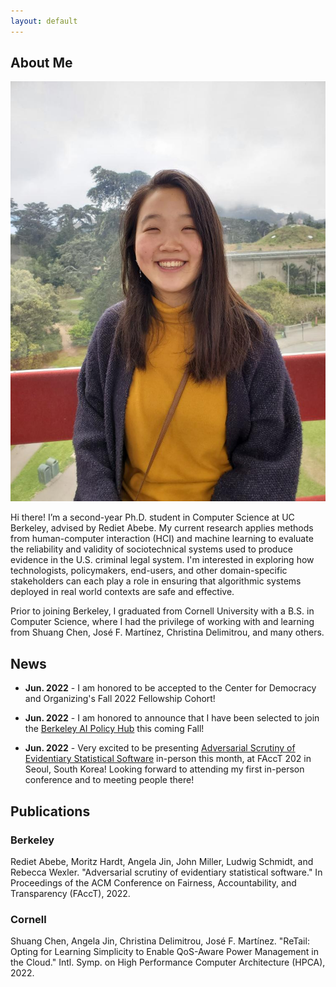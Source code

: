 ```yaml
---
layout: default
---
```


## About Me

<img class="profile-picture" src="angela-profile.jpg">

Hi there! I’m a second-year Ph.D. student in Computer Science at UC Berkeley, advised by Rediet Abebe. 
  My current research applies methods from human-computer interaction (HCI) and machine learning to evaluate
  the reliability and validity of sociotechnical systems used to produce evidence in the U.S. criminal legal system. 
  I'm interested in exploring how technologists, policymakers, end-users, and other domain-specific stakeholders can each play a role in ensuring that algorithmic systems deployed in real world contexts are safe and effective. 

Prior to joining Berkeley, I graduated from Cornell University with a B.S. in Computer Science, where I had the privilege of working with and learning from Shuang Chen, José F. Martínez, Christina Delimitrou, and many others.

## News
* **Jun. 2022** - I am honored to be accepted to the Center for Democracy and Organizing's Fall 2022 Fellowship Cohort!

* **Jun. 2022** - I am honored to announce that I have been selected to join the [Berkeley AI Policy Hub](https://cltc.berkeley.edu/aipolicyhub/) this coming Fall!

* **Jun. 2022** - Very excited to be presenting [Adversarial Scrutiny of Evidentiary Statistical Software](https://arxiv.org/abs/2206.09305) in-person this month, at FAccT 202 in Seoul, South Korea! Looking forward to attending my first in-person conference and to meeting people there!

## Publications

### Berkeley
Rediet Abebe, Moritz Hardt, Angela Jin, John Miller, Ludwig Schmidt, and Rebecca Wexler. "Adversarial scrutiny of evidentiary statistical software." In Proceedings of the ACM Conference on Fairness, Accountability, and Transparency (FAccT), 2022.

### Cornell
Shuang Chen, Angela Jin, Christina Delimitrou, José F. Martínez. "ReTail: Opting for Learning Simplicity to Enable QoS-Aware Power Management in the Cloud."
Intl. Symp. on High Performance Computer Architecture (HPCA), 2022.
